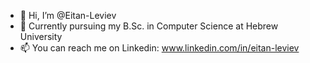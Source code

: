 - 👋 Hi, I’m @Eitan-Leviev
- 🌱 Currently pursuing my B.Sc. in Computer Science at Hebrew University
- 📫 You can reach me on Linkedin: www.linkedin.com/in/eitan-leviev

<!---
Eitan-Leviev/Eitan-Leviev is a ✨ special ✨ repository because its `README.md` (this file) appears on your GitHub profile.
You can click the Preview link to take a look at your changes.
--->
